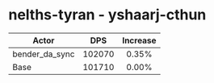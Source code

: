 # nelths-tyran - yshaarj-cthun
| Actor | DPS | Increase |
|---|:---:|:---:|
|bender_da_sync|102070|0.35%|
|Base|101710|0.00%|
